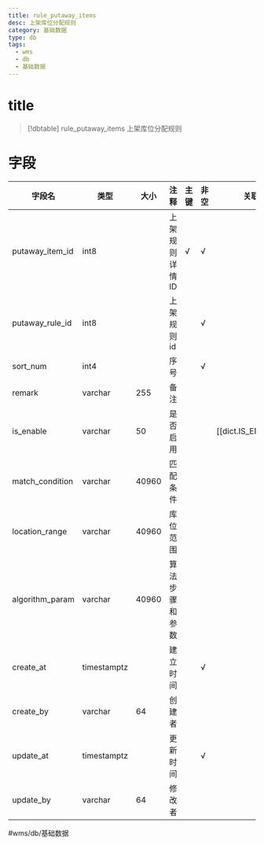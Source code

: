 ```yaml
---
title: rule_putaway_items
desc: 上架库位分配规则
category: 基础数据
type: db
tags:
  - wms
  - db
  - 基础数据
---
```


# title
>[!dbtable] rule_putaway_items
> 上架库位分配规则

# 字段
| 字段名 | 类型 | 大小 | 注释 | 主键 | 非空 | 关联 |
| --- | --- | --- | --- | --- | --- | --- |
| putaway_item_id | int8 |  | 上架规则详情ID | √ | √ |  |
| putaway_rule_id | int8 |  | 上架规则id |  | √ |  |
| sort_num | int4 |  | 序号 |  | √ |  |
| remark | varchar | 255 | 备注 |  |  |  |
| is_enable | varchar | 50 | 是否启用 |  |  | [[dict.IS_ENABLE]] |
| match_condition | varchar | 40960 | 匹配条件 |  |  |  |
| location_range | varchar | 40960 | 库位范围 |  |  |  |
| algorithm_param | varchar | 40960 | 算法步骤和参数 |  |  |  |
| create_at | timestamptz |  | 建立时间 |  | √ |  |
| create_by | varchar | 64 | 创建者 |  |  |  |
| update_at | timestamptz |  | 更新时间 |  | √ |  |
| update_by | varchar | 64 | 修改者 |  |  |  |
#wms/db/基础数据

